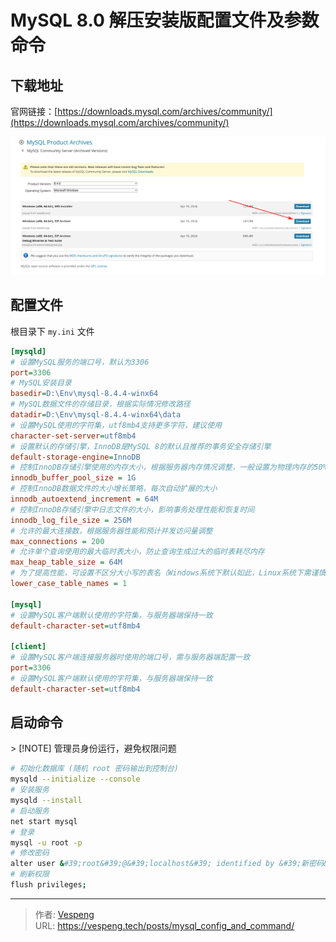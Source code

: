 # MySQL 8.0 解压安装版配置文件及参数命令


## 下载地址

官网链接：[https://downloads.mysql.com/archives/community/](https://downloads.mysql.com/archives/community/)

![img.png](images/img.png)

## 配置文件

根目录下 `my.ini` 文件

```ini {data-open=true} 
[mysqld]
# 设置MySQL服务的端口号，默认为3306
port=3306
# MySQL安装目录
basedir=D:\Env\mysql-8.4.4-winx64
# MySQL数据文件的存储目录，根据实际情况修改路径
datadir=D:\Env\mysql-8.4.4-winx64\data
# 设置MySQL使用的字符集，utf8mb4支持更多字符，建议使用
character-set-server=utf8mb4
# 设置默认的存储引擎，InnoDB是MySQL 8的默认且推荐的事务安全存储引擎
default-storage-engine=InnoDB
# 控制InnoDB存储引擎使用的内存大小，根据服务器内存情况调整，一般设置为物理内存的50% - 80%
innodb_buffer_pool_size = 1G
# 控制InnoDB数据文件的大小增长策略，每次自动扩展的大小
innodb_autoextend_increment = 64M
# 控制InnoDB存储引擎中日志文件的大小，影响事务处理性能和恢复时间
innodb_log_file_size = 256M
# 允许的最大连接数，根据服务器性能和预计并发访问量调整
max_connections = 200
# 允许单个查询使用的最大临时表大小，防止查询生成过大的临时表耗尽内存
max_heap_table_size = 64M
# 为了提高性能，可设置不区分大小写的表名（Windows系统下默认如此，Linux系统下需谨慎设置）
lower_case_table_names = 1

[mysql]
# 设置MySQL客户端默认使用的字符集，与服务器端保持一致
default-character-set=utf8mb4

[client]
# 设置MySQL客户端连接服务器时使用的端口号，需与服务器端配置一致
port=3306
# 设置MySQL客户端默认使用的字符集，与服务器端保持一致
default-character-set=utf8mb4
```
## 启动命令

&gt; [!NOTE] 管理员身份运行，避免权限问题

```bash
# 初始化数据库 (随机 root 密码输出到控制台)
mysqld --initialize --console
# 安装服务
mysqld --install
# 启动服务
net start mysql
# 登录
mysql -u root -p
# 修改密码
alter user &#39;root&#39;@&#39;localhost&#39; identified by &#39;新密码&#39;;
# 刷新权限
flush privileges;
```


---

> 作者: [Vespeng](https://github.com/vespeng/)  
> URL: https://vespeng.tech/posts/mysql_config_and_command/  

